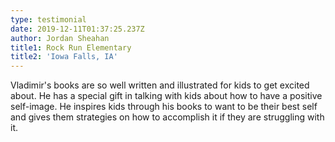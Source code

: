 ```yaml
---
type: testimonial
date: 2019-12-11T01:37:25.237Z
author: Jordan Sheahan
title1: Rock Run Elementary
title2: 'Iowa Falls, IA'
---
```

Vladimir's books are so well written and illustrated for kids to get excited about. He has a special gift in talking with kids about how to have a positive self-image. He inspires kids through his books to want to be their best self and gives them strategies on how to accomplish it if they are struggling with it.
